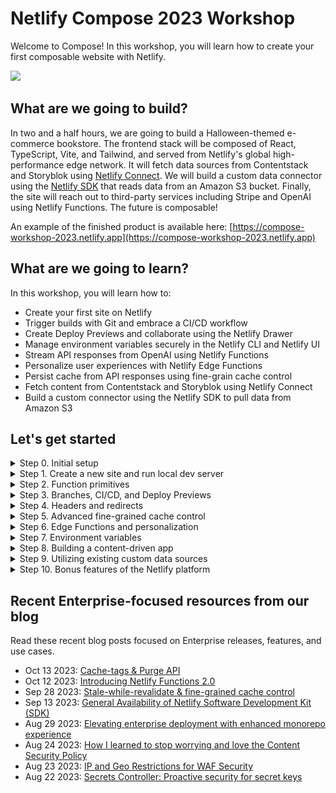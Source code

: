 # Netlify Compose 2023 Workshop

Welcome to Compose! In this workshop, you will learn how to create your first composable website with Netlify.

![](./public/images/og.jpg)

## What are we going to build?

In two and a half hours, we are going to build a Halloween-themed e-commerce bookstore. The frontend stack will be composed of React, TypeScript, Vite, and Tailwind, and served from Netlify's global high-performance edge network. It will fetch data sources from Contentstack and Storyblok  using [Netlify Connect](https://www.netlify.com/products/connect/). We will build a custom data connector using the [Netlify SDK](https://sdk.netlify.com/connectors/overview/) that reads data from an Amazon S3 bucket. Finally, the site will reach out to third-party services including Stripe and OpenAI using Netlify Functions. The future is composable! 

An example of the finished product is available here: [https://compose-workshop-2023.netlify.app](https://compose-workshop-2023.netlify.app)

## What are we going to learn?

In this workshop, you will learn how to:

- Create your first site on Netlify
- Trigger builds with Git and embrace a CI/CD workflow
- Create Deploy Previews and collaborate using the Netlify Drawer
- Manage environment variables securely in the Netlify CLI and Netlify UI
- Stream API responses from OpenAI using Netlify Functions
- Personalize user experiences with Netlify Edge Functions
- Persist cache from API responses using fine-grain cache control
- Fetch content from Contentstack and Storyblok using Netlify Connect
- Build a custom connector using the Netlify SDK to pull data from Amazon S3


## Let's get started

<details><summary>Step 0. Initial setup</summary>

i. [Fork this repo](https://github.com/netlify/compose-workshop-2023/fork) into your personal account, and uncheck the `Copy the main branch only` checkbox, so that you copy all branches and not just `main`

ii. Install the [Netlify GitHub app](https://github.com/apps/netlify/installations/select_target) on your org or repo if you have not done so already

iii. Clone your fork, and checkout the `start-here` branch

```bash
git clone <FORK_URL>
git checkout start-here
```

iv. Install dependencies locally

```bash
npm i
```

v. Ensure you have the latest version of `netlify-cli` installed globally

```bash
npm i netlify-cli -g
netlify --version
```

</details>

<details><summary>Step 1. Create a new site and run local dev server </summary>

i. [Create a new site](https://app.netlify.com/start) by going to **Team overview > Add new site > Import an existing project**. Click the Deploy with GitHub button. After you authenticate, search for your fork. For the `Branch to deploy` field, be sure to select `start-here` as your default production branch. You can keep the auto-populated values for all other fields. Click the Deploy button to deploy your site. 

![](media/branch-to-deploy.png)

ii. Rename site to something more memorable in **Site configuration > Site details > Change site name**.

![](media/change-site-name.png)

iii. Log in to the CLI, link your repo to your site, and start local dev server

```bash
netlify login
netlify link
netlify dev
```

</details>

<details><summary>Step 2. Function primitives</summary>

Our site is looking a little bare. Let's add some content! First we'll fetch a list of books that we happen to have as a [CSV file saved inside the /public directory](https://github.com/netlify/compose-workshop-2023/blob/main/public/books.csv).

i. Add the `Bookshelf` component to `src/pages/index.tsx`

```diff
+import Bookshelf from '~/components/Bookshelf';
import Footer from '~/components/Footer';
import Hero from '~/components/Hero';

export default function Home() {
  return (
    <section>
      <Hero />
+     <Bookshelf />
      <Footer />
    </section>
  );
}
```

ii. Return data from a CSV in an API response in `netlify/functions/books.ts`

```typescript
import csv from 'csvtojson';

export default async (req: Request) => {
  const { origin } = new URL(req.url);
  const response = await fetch(`${origin}/books.csv`);
  const csvContent = await response.text();
  const books = await csv().fromString(csvContent);
  
  return Response.json(books);
};
```

💡 Invoke your function from the CLI:

```
netlify functions:invoke books
```

iii. Fetch from the function in `src/context/DataProvider.tsx`

```diff
function StoreProvider({ children }: Props) {
- const books = [] as Book[];
+ const [books, setBooks] = useState<Book[]>([]);

  const fetchBooks = async () => {
+   if (!books.length) {
+     const response = await fetch(`/.netlify/functions/books`);
+     const data = await response.json();
+     setBooks(data);
+   }
  };
}
```

That's nice, but we can only return all the books, when sometimes we only want one book at a time. Let's add a custom path with an optional slug in the API route.

iv. Export custom config to control method, route, etc in `netlify/functions/books.ts`

```typescript
export const config: Config = {
  method: 'GET',
  path: '/api/books{/:slug}?',
};
```

💡 The `path` parameter follows the [URL Pattern API](https://developer.mozilla.org/en-US/docs/Web/API/URL_Pattern_API) spec.


v. Change your clientside API call to new route in `src/context/DataProvider.tsx`

```diff
-  const fetchBooks = async () => {
-   if (!books.length) {
-     const response = await fetch(`/.netlify/functions/books`);
-     const data = await response.json();
-     setBooks(data);
-   }
-  };
+  const fetchBooks = async (slug: string = '') => {
+    if (books.length <= 1) {
+      const response = await fetch(`/api/books/${slug}`);
+      const data = await response.json();
+      setBooks(Array.isArray(data) ? data : [data]);
+    }
+  };
```

vi. Extract and log the slug from the URL params in `netlify/functions/books.ts`

```diff
-export default async (req: Request) => {
+export default async (req: Request, context: Context) => {
+  const { slug } = context.params;
+  console.log(`Looking up ${slug || 'all books'}...`);
```

vii. Return a single book if the slug is present before the last return statement

```typescript
if (slug) {
  const book = books.find(b => b.slug === slug);
  if (!book) {
    return new Response('Not found', { status: 404 });
  }
  return Response.json(book);
}
```

</details>

<details><summary>Step 3. Branches, CI/CD, and Deploy Previews</summary>

Create a new branch, commit changes, push the branch, and open a pull request

```bash
git checkout -b feat/bookshelf
git add -A
git commit -m "Adding a list of books to the home page"
git push origin feat/bookshelf
```

You should see a link to the Deploy Preview as a comment by the Netlify bot on the pull request. Pushing to an open pull request [will kick off a new build](https://www.netlify.com/products/build/) in the Continuous Integration pipeline, and you can inspect the deploy logs as the build is building and deploying.

In addition to deploy logs, the Netlify UI gives you access to function logs as well. You can change the region a function executes by changing the region selector in **Site configuration > Build & deploy > Functions**.

In the Deploy Preview itself, you'll notice a floating toolbar anchored to the bottom of your screen. This is the [Netlify Drawer](https://www.netlify.com/products/deploy-previews/). You and your teammates can use this to leave feedback to each other about the Deploy Preview. Any comments you make will sync back to the pull request on GitHub (or any Git service that you may use). 

</details>

<details><summary>Step 4. Headers and redirects</summary>

You'll notice that when you refresh a page on the `/books/{slug}` route, the site 404s. Why is that? Since this frontend stack utilizes React as an SPA (Single Page Application), there is only one single HTML file (`/index.html`) inside of the deploy, and routing is managed exclusively by JavaScript referenced in that file. We'll need to add a [redirect](https://docs.netlify.com/routing/redirects/rewrites-proxies/#history-pushstate-and-single-page-apps) that routes 404s to `/index.html`.

Inside your publish directory (for this repo, `/public`), add a `_redirects` file that contains the following: 

```
/*  /index.html  200
```

- Headers
- netlify.toml

</details>

<details><summary>Step 5. Advanced fine-grained cache control</summary>

i. Set fine-grained cache-control headers before fetching in `netlify/functions/books.ts`

```typescript
const etag = createHash('md5')
  .update(slug || 'all')
  .digest('hex');

const headers = {
  'Cache-Control': 'public, max-age=0, must-revalidate', // Tell browsers to always revalidate
  'Netlify-CDN-Cache-Control': 'public, max-age=31536000, must-revalidate', // Tell Edge to cache asset for up to a year
  'Cache-Tag': `books,promotions`,
  ETag: `"${etag}"`,
};

if (req.headers.get('if-none-match') === etag) {
  return new Response('Not modified', { status: 304, headers });
}
```

ii. Return headers on all Response objects

```diff
if (slug) {
  const book = books.find(b => b.slug === slug);
  if (!book) {
-   return new Response('Not found', { status: 404 });
+   return new Response('Not found', { status: 404, headers });
  }
- return Response.json(book);
+ return Response.json(book, { headers });
}

-return Response.json(books);
+return Response.json(books, { headers });
```

iii. Purge cache of specific tags using an API call

```
```

</details>

<details><summary>Step 6. Edge Functions and personalization</summary>

We're going to make a swag section of the site that is personalized to the user based on their geolocation. Edge functions act as middleware for the CDN &mdash; they run in front of other routes!

i. Add the Swag component to the home page in `src/pages/index.tsx`

```diff
import Bookshelf from '~/components/Bookshelf';
import Footer from '~/components/ui/Footer';
import Hero from '~/components/Hero';
+import Swag from '~/components/Swag';

export default function Home() {
  return (
    <section>
      <Hero />
+     <Swag />
      <Bookshelf />
      <Footer />
    </section>
  );
}
```

ii. Fetch the swag in `netlify/context/DataProvider.tsx`

```diff
- const swag = [] as Swag[];
+ const [swag, setSwag] = useState<Swag[]>([]);

  const fetchSwag = async () => {
+    if (!swag.length) {
+      const response = await fetch('/api/swag');
+      const data = await response.json();
+      setSwag(data);
+    }
  };
```

iii. Sort items ascending based on distance to user in `netlify/functions/swag.ts`

```diff
import { Config, Context } from '@netlify/functions'
+import haversine from 'haversine';

-export default async (req: Request) => {
+export default async (req: Request, context: Context) => {
   // ...
+  const hasGeo = context.geo?.latitude && context.geo?.longitude;
-  const items = selectRandomItems(merchandise, ITEMS_COUNT);
+  const items = hasGeo
+    ? merchandise
+        .sort(
+          (a, b) =>
+            haversine(a.location, context.geo) -
+            haversine(b.location, context.geo)
+        )
+        .slice(0, ITEMS_COUNT)
+    : selectRandomItems(merchandise, ITEMS_COUNT);

  return Response.json(items);
};
```

iv. Rewrite response bodies to contain geolocation data in `netlify/edge-functions/geo.ts`

```typescript
import { Config, Context } from '@netlify/edge-functions';

export default async (request: Request, context: Context) => {
  const response = await context.next();
  response.headers.set('x-custom-header', 'invoked');

  // html GETs only
  const isGET = request.method?.toUpperCase() === 'GET';
  const isHTMLResponse = response.headers
    .get('content-type')
    ?.startsWith('text/html');
  if (!isGET || !isHTMLResponse) {
    return response;
  }

  const body = await response.text();
  const transformedBody = body.replace(
    'window.geo = {}',
    `window.geo = ${JSON.stringify(context.geo)}`
  );

  return new Response(transformedBody, response);
};

export const config: Config = {
  path: '/*',
  excludedPath: '/(api|assets|images)/*',
};
```

</details>

<details><summary>Step 7. Environment variables</summary>

We're going to use environment variables

```bash
netlify env:set OPENAI_KEY <YOUR_VALUE> --scope functions
```

</details>

<details><summary>Step 8. Building a content-driven app</summary>

i. Create a new Connect data layer in **Connect > Add a new data layer**. Then, in **Data layer settings**, save the API URL as the `VITE_CONNECT_API_URL` environment variable.

ii. Create a new Connect API token in **Data layer settings > API tokens**. Save this as the `VITE_CONNECT_API_AUTH_TOKEN` environment variable.

iii. Create new data sources for Contentstack and Storyblok in **Data layer settings > Data sources**.

iv. Replace swag products with data from Contentstack in `src/context/DataProvider.tsx`

```diff
+import { getProducts } from '~/graphql';
-import type { Book, Swag } from '~/types/interfaces';
+import type { Book, Swag, ContentstackProduct } from '~/types/interfaces';

// ...

const fetchSwag = async () => {
  if (!swag.length) {
-   const response = await fetch('/api/swag');
-   const data = await response.json();
-   setSwag(data);
+   const response = await getProducts();
+   const products = response.map((product: ContentstackProduct) => {
+     return {
+       ...product,
+       imagePath: product?.image?.url,
+       name: product?.title,
+       slug: product?.id,
+     };
+   });
+   setSwag(products);
  }
};
```

v. Fetch About page content from Storyblok in `src/pages/about.tsx`

```diff
+import { getAbout } from '~/graphql';
+import type { AboutPage } from '~/types/interfaces';

export default function About() {
+ const [aboutData, setAboutData] = useState<AboutPage>();

+ useEffect(() => {
+   getAbout()
+     .then(data => {
+       const content = JSON.parse(data?.content);
+       setAboutData({
+         ...data,
+         content,
+       });
+     })
+     .catch(error => console.error(error));
+ }, []);

+ if (!aboutData) {
+   return null;
+ }

+ const titleSplit = aboutData.content?.title?.split('Netlify Compose 2023');
  const linkStyles = 'text-[#30e6e2] hover:underline hover:text-[#defffe]';
  return (
```

vi. Replace hardcoded images with dynamic image content from Storyblok in `src/pages/about.tsx`

```diff
-  src={netlifyLogo}
+  src={aboutData.content?.headerImage?.filename}
// ...
-  src={composeLogo}
+  src={aboutData.content?.subHeaderImage?.filename}
// ...
-  src={netlifyMonogram}
+  src={aboutData.content?.footerImage?.filename}
```

vii. Replace hardcoded list items with dynamic list from Storyblok in `src/pages/about.tsx`

```diff
<ul className="mt-8 list-disc pl-5">
-  <li>...</li>
-  // ...
+  {aboutData.content?.body?.map(
+    ({ items }) =>
+      items?.map(i => <li key={i._uid}>{i.itemValue}</li>)
+  )}
</ul>
```

</details>

<details><summary>Step 9. Utilizing existing custom data sources</summary>

- Turning CSV into data model
- Replace books CSV with AWS S3 connector
- ...

</details>

<details><summary>Step 10. Bonus features of the Netlify platform</summary>

Congrats! You just built a composable website. If we have time, we'll walk through some additional features that you might not know about the Netlify platform. 

- [Site protections](https://docs.netlify.com/security/secure-access-to-sites/site-protection/)
- [Analytics](https://docs.netlify.com/monitor-sites/site-analytics/), [Real User Metrics](https://docs.netlify.com/monitor-sites/real-user-metrics/)
- [Log Drains](https://docs.netlify.com/monitor-sites/log-drains/)
- [Slack notifications](https://docs.netlify.com/integrations/slack-app/)

</details>


## Recent Enterprise-focused resources from our blog

Read these recent blog posts focused on Enterprise releases, features,  and use cases.

- Oct 13 2023: [Cache-tags & Purge API](https://www.netlify.com/blog/cache-tags-and-purge-api-on-netlify/)
- Oct 12 2023: [Introducing Netlify Functions 2.0](https://www.netlify.com/blog/introducing-netlify-functions-2-0/)
- Sep 28 2023: [Stale-while-revalidate & fine-grained cache control](https://www.netlify.com/blog/swr-and-fine-grained-cache-control/)
- Sep 13 2023: [General Availability of Netlify Software Development Kit (SDK)](https://www.netlify.com/blog/general-availability-netlify-sdk-software-development-kit/)
- Aug 29 2023: [Elevating enterprise deployment with enhanced monorepo experience](https://www.netlify.com/blog/elevating-enterprise-deployment-introducing-an-enhanced-monorepo-experience-on-netlify/)
- Aug 24 2023: [How I learned to stop worrying and love the Content Security Policy](https://www.netlify.com/blog/general-availability-content-security-policy-csp-nonce-integration/)
- Aug 23 2023: [IP and Geo Restrictions for WAF Security](https://www.netlify.com/blog/general-availability-web-application-firewall-traffic-rules/)
- Aug 22 2023: [Secrets Controller: Proactive security for secret keys](https://www.netlify.com/blog/general-availability-secrets-controller/)